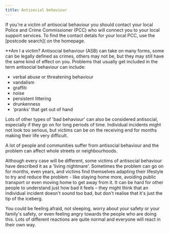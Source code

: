 ```yaml
---
title: Antisocial behaviour
---
```

If you're a victim of antisocial behaviour you should contact your local Police and Crime Commissioner (PCC) who will connect you to your local support services.
To find the contact detals for your local PCC, use the [postcode search]( on the homepage. 

**Am I a victim?
Antisocial behaviour (ASB) can take on many forms, some can be legally defined as crimes, others may not be, but they may still have the same kind of effect on you.
Problems that usually get included in the term antisocial behaviour can include:

- verbal abuse or threatening behaviour
- vandalism
- graffiti
- noise
- persistent littering
- drunkenness
- 'pranks' that get out of hand

Lots of other types of 'bad behaviour' can also be considered antisocial, especially if they go on for long periods of time. Individual incidents might not look too serious, but victims can be on the receiving end for months making their life very difficult.

A lot of people and communities suffer from antisocial behaviour and the problem can affect whole streets or neighbourhoods.


Although every case will be different, some victims of antisocial behaviour have described it as a 'living nightmare'. Sometimes the problem can go on for months, even years, and victims find themselves adapting their lifestyle to try and reduce the problem - like staying home more, avoiding public transport or even moving home to get away from it. It can be hard for other people to understand just how bad it feels – they might think that an individual incident doesn't sound too bad, but don't realise that it's just the tip of the iceberg.

You could be feeling afraid, not sleeping, worry about your safety or your family's safety, or even feeling angry towards the people who are doing this. Lots of different reactions are quite normal and everyone will react in their own way.
